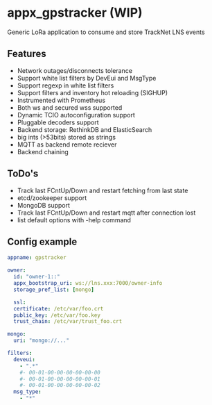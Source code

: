 # appx_gpstracker (WIP)
Generic LoRa application to consume and store TrackNet LNS events

## Features
* Network outages/disconnects tolerance
* Support white list filters by DevEui and MsgType
* Support regexp in white list filters
* Support filters and inventory hot reloading (SIGHUP)
* Instrumented with Prometheus
* Both ws and secured wss supported
* Dynamic TCIO autoconfiguration support
* Pluggable decoders support
* Backend storage: RethinkDB and ElasticSearch
* big ints (>53bits) stored as strings
* MQTT as backend remote reciever
* Backend chaining

## ToDo's
* Track last FCntUp/Down and restart fetching from last state
* etcd/zookeeper support
* MongoDB support
* Track last FCntUp/Down and restart mqtt after connection lost
* list default options with -help command

## Config example
```yaml
appname: gpstracker

owner:
  id: "owner-1::"
  appx_bootstrap_uri: ws://lns.xxx:7000/owner-info
  storage_pref_list: [mongo]

  ssl:
  certificate: /etc/var/foo.crt
  public_key: /etc/var/foo.key
  trust_chain: /etc/var/trust_foo.crt

mongo:
  uri: "mongo://..."

filters:
  deveui:
    - ".*"
    #- 00-01-00-00-00-00-00-00
    #- 00-01-00-00-00-00-00-01
    #- 00-01-00-00-00-00-00-02
  msg_type: 
    - "*"
```